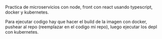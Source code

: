 Practica de microservicios con node, front con react usando typescript, docker y kubernetes.

Para ejecutar codigo hay que hacer el build de la imagen con docker, pushear al repo (reemplazar en el codigo mi repo), luego ejecutar los depl con kubernetes. 


